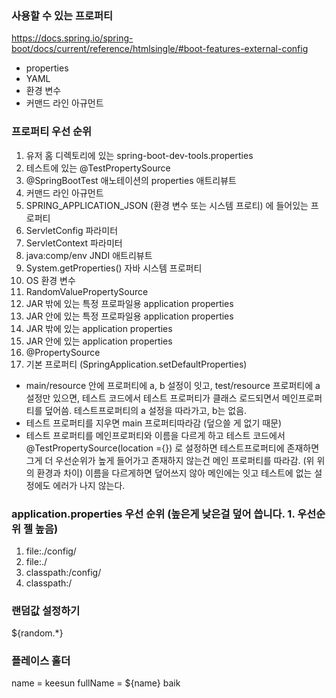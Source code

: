 
### 사용할 수 있는 프로퍼티

https://docs.spring.io/spring-boot/docs/current/reference/htmlsingle/#boot-features-external-config
- properties
- YAML
- 환경 변수
- 커맨드 라인 아규먼트

### 프로퍼티 우선 순위

1. 유저 홈 디렉토리에 있는 spring-boot-dev-tools.properties
2. 테스트에 있는 @TestPropertySource
3. @SpringBootTest 애노테이션의 properties 애트리뷰트
4. 커맨드 라인 아규먼트
5. SPRING_APPLICATION_JSON (환경 변수 또는 시스템 프로티) 에 들어있는 프로퍼티
6. ServletConfig 파라미터
7. ServletContext 파라미터
8. java:comp/env JNDI 애트리뷰트
9. System.getProperties() 자바 시스템 프로퍼티
10. OS 환경 변수
11. RandomValuePropertySource
12. JAR 밖에 있는 특정 프로파일용 application properties
13. JAR 안에 있는 특정 프로파일용 application properties
14. JAR 밖에 있는 application properties
15. JAR 안에 있는 application properties
16. @PropertySource
17. 기본 프로퍼티 (SpringApplication.setDefaultProperties)

- main/resource 안에 프로퍼티에 a, b 설정이 잇고, test/resource 프로퍼티에 a 설정만 있으면,
테스트 코드에서 테스트 프로퍼티가 클래스 로드되면서 메인프로퍼티를 덮어씀. 테스트프로퍼티의 a 설정을 따라가고,
b는 없음.
- 테스트 프로퍼티를 지우면 main 프로퍼티따라감 (덮으쓸 게 없기 때문)
- 테스트 프로퍼티를 메인프로퍼티와 이름을 다르게 하고 테스트 코드에서 @TestPropertySource(location ={}) 로 설정하면
테스트프로퍼티에 존재하면 그게 더 우선순위가 높게 들어가고 존재하지 않는건 메인 프로퍼티를 따라감. (위 위의 환경과 차이)
이름을 다르게하면 덮어쓰지 않아 메인에는 잇고 테스트에 없는 설정에도 에러가 나지 않는다.


### application.properties 우선 순위 (높은게 낮은걸 덮어 씁니다. 1. 우선순위 젤 높음)
1. file:./config/
2. file:./
3. classpath:/config/
4. classpath:/

### 랜덤값 설정하기

${random.*}

### 플레이스 홀더

name = keesun
fullName = ${name} baik
